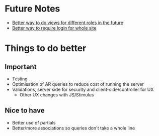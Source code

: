 # Future Notes

- [Better way to do views for different roles in the future](https://stackoverflow.com/questions/39970314/how-do-i-create-multiple-views-for-different-users-by-role)
- [Better way to require login for whole site](https://github.com/heartcombo/devise/wiki/How-To:-Require-authentication-for-all-pages)

# Things to do better
## Important
- Testing
- Optimisation of AR queries to reduce cost of running the server
- Validations, server side for security and client-side/controller for UX
    - Other UX changes with JS/Stimulus

## Nice to have
- Better use of partials
- Better/more associations so queries don't take a whole line